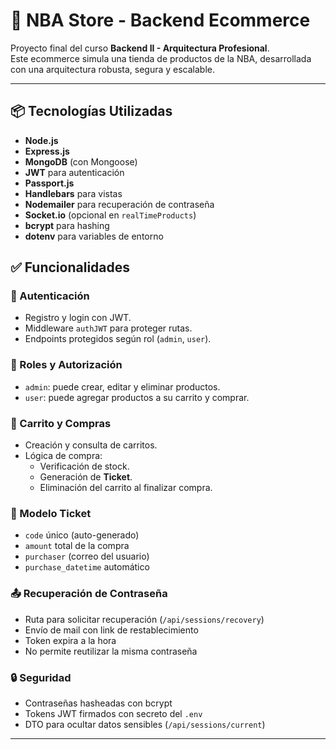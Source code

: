 # 🏀 NBA Store - Backend Ecommerce

Proyecto final del curso **Backend II - Arquitectura Profesional**.  
Este ecommerce simula una tienda de productos de la NBA, desarrollada con una arquitectura robusta, segura y escalable.

---

## 📦 Tecnologías Utilizadas

- **Node.js**
- **Express.js**
- **MongoDB** (con Mongoose)
- **JWT** para autenticación
- **Passport.js**
- **Handlebars** para vistas
- **Nodemailer** para recuperación de contraseña
- **Socket.io** (opcional en `realTimeProducts`)
- **bcrypt** para hashing
- **dotenv** para variables de entorno


## ✅ Funcionalidades

### 🔐 Autenticación

- Registro y login con JWT.
- Middleware `authJWT` para proteger rutas.
- Endpoints protegidos según rol (`admin`, `user`).

### 👤 Roles y Autorización

- `admin`: puede crear, editar y eliminar productos.
- `user`: puede agregar productos a su carrito y comprar.

### 🛒 Carrito y Compras

- Creación y consulta de carritos.
- Lógica de compra:
  - Verificación de stock.
  - Generación de **Ticket**.
  - Eliminación del carrito al finalizar compra.

### 📄 Modelo Ticket

- `code` único (auto-generado)
- `amount` total de la compra
- `purchaser` (correo del usuario)
- `purchase_datetime` automático

### 📤 Recuperación de Contraseña

- Ruta para solicitar recuperación (`/api/sessions/recovery`)
- Envío de mail con link de restablecimiento
- Token expira a la hora
- No permite reutilizar la misma contraseña

### 🔒 Seguridad

- Contraseñas hasheadas con bcrypt
- Tokens JWT firmados con secreto del `.env`
- DTO para ocultar datos sensibles (`/api/sessions/current`)

---